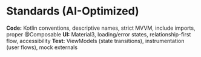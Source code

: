 # Standards (AI-Optimized)

**Code:** Kotlin conventions, descriptive names, strict MVVM, include imports, proper @Composable
**UI:** Material3, loading/error states, relationship-first flow, accessibility 
**Test:** ViewModels (state transitions), instrumentation (user flows), mock externals